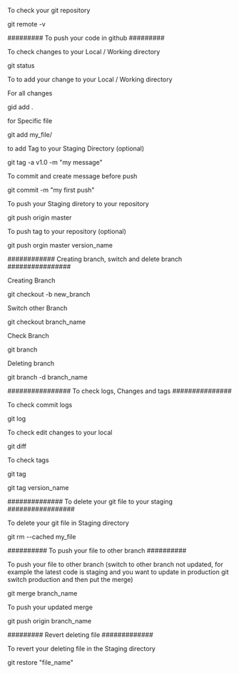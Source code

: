 

To check your git repository

git remote -v   


######### To push your code in github #########

To check changes to your Local / Working directory
 
git status


To to add your change to your Local / Working directory

For all changes 

gid add .

for Specific file

git add my_file/

to add Tag to your Staging Directory (optional)

git tag -a v1.0 -m "my message"

To commit and create message before push

git commit -m "my first push"

To push your Staging diretory to your repository

git push origin master


To push tag to your repository (optional)

git push orgin master version_name



############ Creating branch, switch and delete branch ################

Creating Branch

git checkout -b new_branch

Switch other Branch

git checkout branch_name

Check Branch

git branch

Deleting branch

git branch -d branch_name


################ To check logs, Changes and tags ###############

To check commit logs

git log

To check edit changes to your local

git diff

To check tags

git tag 

git tag version_name


############## To delete your git file to your staging #################

To delete your git file in Staging directory

git rm  --cached my_file


########## To push your file to other branch ##########

To push your file to other branch (switch to other branch not updated, for example the latest code is staging and you want to update in production git switch production and then put the merge)

git merge branch_name

To push your updated merge

git push origin branch_name

######### Revert deleting file #############

To revert your deleting file in the Staging directory

git restore "file_name"
